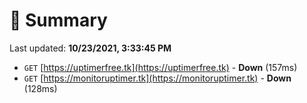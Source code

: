 # 📖 Summary
Last updated: **10/23/2021, 3:33:45 PM**

- `GET` [https://uptimerfree.tk](https://uptimerfree.tk) - **Down** (157ms)
- `GET` [https://monitoruptimer.tk](https://monitoruptimer.tk) - **Down** (128ms)
